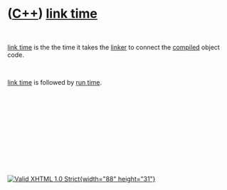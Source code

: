 



 

 

 

 

 

([C++](Cpp.htm)) [link time](CppLinkTime.htm)
=============================================

 

[link time](CppLinkTime.htm) is the the time it takes the
[linker](CppLinker.htm) to connect the [compiled](CppCompile.htm) object
code.

 

[link time](CppLinkTime.htm) is followed by [run time](CppRunTime.htm).

 

 

 

 

 





 

[![Valid XHTML 1.0 Strict](valid-xhtml10.png){width="88"
height="31"}](http://validator.w3.org/check?uri=referer)
